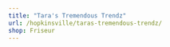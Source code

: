 ```yaml
---
title: "Tara's Tremendous Trendz"
url: /hopkinsville/taras-tremendous-trendz/
shop: Friseur
---
```

